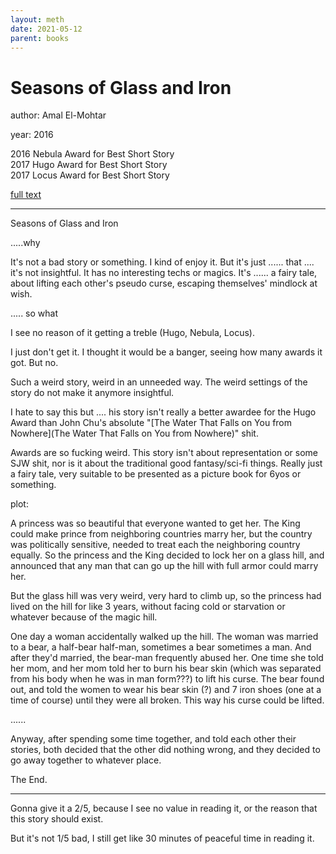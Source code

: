 ```yaml
---
layout: meth
date: 2021-05-12
parent: books
---
```

# Seasons of Glass and Iron

author: Amal El-Mohtar

year: 2016

2016 Nebula Award for Best Short Story  
2017 Hugo Award for Best Short Story  
2017 Locus Award for Best Short Story  

[full text]([https://uncannymagazine.com/article/seasons-glass-iron/](https://uncannymagazine.com/article/seasons-glass-iron/))

---
Seasons of Glass and Iron

.....why

It's not a bad story or something. I kind of enjoy it. But it's just ...... that .... it's not insightful. It has no interesting techs or magics. It's ...... a fairy tale, about lifting each other's pseudo curse, escaping themselves' mindlock at wish.

..... so what

I see no reason of it getting a treble (Hugo, Nebula, Locus).

I just don't get it. I thought it would be a banger, seeing how many awards it got. But no.

Such a weird story, weird in an unneeded way. The weird settings of the story do not make it anymore insightful.

I hate to say this but .... his story isn't really a better awardee for the Hugo Award than John Chu's absolute "[The Water That Falls on You from Nowhere](The Water That Falls on You from Nowhere)" shit.

Awards are so fucking weird. This story isn't about representation or some SJW shit, nor is it about the traditional good fantasy/sci-fi things. Really just a fairy tale, very suitable to be presented as a picture book for 6yos or something.

plot:

A princess was so beautiful that everyone wanted to get her. The King could make prince from neighboring countries marry her, but the country was politically sensitive, needed to treat each the neighboring country equally. So the princess and the King decided to lock her on a glass hill, and announced that any man that can go up the hill with full armor could marry her. 

But the glass hill was very weird, very hard to climb up, so the princess had lived on the hill for like 3 years, without facing cold or starvation or whatever because of the magic hill.

One day a woman accidentally walked up the hill. The woman was married to a bear, a half-bear half-man, sometimes a bear sometimes a man. And after they'd married, the bear-man frequently abused her. One time she told her mom, and her mom told her to burn his bear skin (which was separated from his body when he was in man form???) to lift his curse. The bear found out, and told the women to wear his bear skin (?) and 7 iron shoes (one at a time of course) until they were all broken. This way his curse could be lifted.

......

Anyway, after spending some time together, and told each other their stories, both decided that the other did nothing wrong, and they decided to go away together to whatever place.

The End.

---

Gonna give it a 2/5, because I see no value in reading it, or the reason that this story should exist. 

But it's not 1/5 bad, I still get like 30 minutes of peaceful time in reading it.